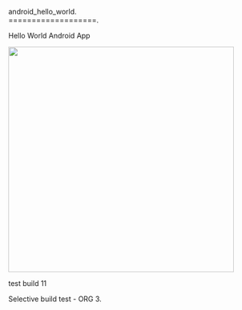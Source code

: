 android_hello_world.  
===================. 

Hello World Android App
  
<img src="http://i.imgur.com/dio0DXF.png" width="450" />

test build 11 

Selective build test - ORG 3.  
 
  
